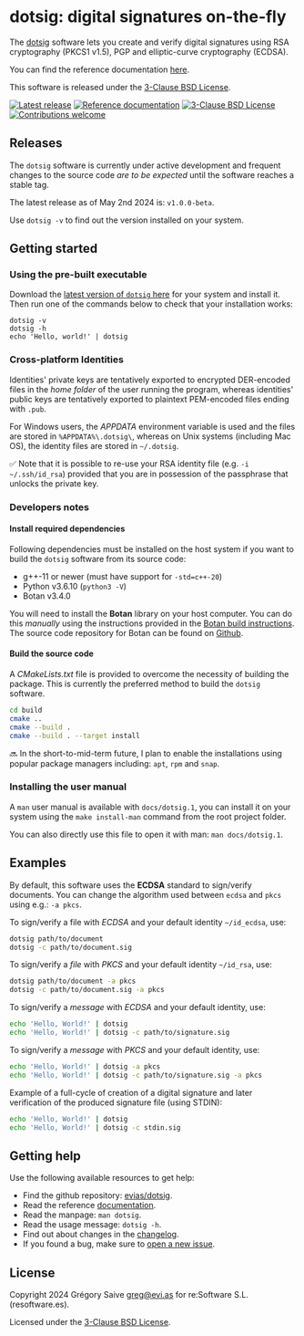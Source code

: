 # dotsig: digital signatures on-the-fly

The [dotsig][self] software lets you create and verify digital signatures
using RSA cryptography (PKCS1 v1.5), PGP and elliptic-curve cryptography (ECDSA).

You can find the reference documentation [here][docs].

This software is released under the [3-Clause BSD License](./LICENSE).

[![Latest release](https://img.shields.io/github/v/release/evias/dotsig)](#releases)
[![Reference documentation](https://img.shields.io/badge/Reference%20documentation-blue)][docs]
[![3-Clause BSD License](https://img.shields.io/github/license/evias/dotsig)](./LICENSE)
[![Contributions welcome](https://img.shields.io/badge/contributions-welcome-brightgreen.svg?style=flat)][issues]

## Releases

The `dotsig` software is currently under active development and frequent changes
to the source code *are to be expected* until the software reaches a stable tag.

The latest release as of May 2nd 2024 is: `v1.0.0-beta`.

Use `dotsig -v` to find out the version installed on your system.

## Getting started

### Using the pre-built executable

Download the [latest version of `dotsig` here][download] for your system and
install it. Then run one of the commands below to check that your installation
works:

```
dotsig -v
dotsig -h
echo 'Hello, world!' | dotsig
```

### Cross-platform Identities

Identities' private keys are tentatively exported to encrypted DER-encoded files
in the *home folder* of the user running the program, whereas identities' public
keys are tentatively exported to plaintext PEM-encoded files ending with `.pub`.

For Windows users, the *APPDATA* environment variable is used and the files are
stored in `%APPDATA%\.dotsig\`, whereas on Unix systems (including Mac OS), the
identity files are stored in `~/.dotsig`.

:white_check_mark: Note that it is possible to re-use your RSA identity file
(e.g. `-i ~/.ssh/id_rsa`) provided that you are in possession of the passphrase
that unlocks the private key.

### Developers notes

#### Install required dependencies

Following dependencies must be installed on the host system if you want to build
the `dotsig` software from its source code:

- g++-11 or newer (must have support for `-std=c++-20`)
- Python v3.6.10 (`python3 -V`)
- Botan v3.4.0

You will need to install the **Botan** library on your host computer. You can do
this *manually* using the instructions provided in the [Botan build instructions][botan].
The source code repository for Botan can be found on [Github][botan-src].

#### Build the source code

A *CMakeLists.txt* file is provided to overcome the necessity of building the
package. This is currently the preferred method to build the `dotsig` software.

```bash
cd build
cmake ..
cmake --build .
cmake --build . --target install
```

:soon: In the short-to-mid-term future, I plan to enable the installations using
popular package managers including: `apt`, `rpm` and `snap`.

### Installing the user manual

A `man` user manual is available with `docs/dotsig.1`, you can install it on your
system using the `make install-man` command from the root project folder.

You can also directly use this file to open it with man: `man docs/dotsig.1`.

## Examples

By default, this software uses the **ECDSA** standard to sign/verify documents.
You can change the algorithm used between `ecdsa` and `pkcs` using e.g.: `-a pkcs`.

To sign/verify a file with *ECDSA* and your default identity `~/id_ecdsa`, use:

```bash
dotsig path/to/document
dotsig -c path/to/document.sig
```

To sign/verify a *file* with *PKCS* and your default identity `~/id_rsa`, use:
```bash
dotsig path/to/document -a pkcs
dotsig -c path/to/document.sig -a pkcs
```

To sign/verify a *message* with *ECDSA* and your default identity, use:
```bash
echo 'Hello, World!' | dotsig
echo 'Hello, World!' | dotsig -c path/to/signature.sig
```

To sign/verify a *message* with *PKCS* and your default identity, use:
```bash
echo 'Hello, World!' | dotsig -a pkcs
echo 'Hello, World!' | dotsig -c path/to/signature.sig -a pkcs
```

Example of a full-cycle of creation of a digital signature and later
verification of the produced signature file (using STDIN):
```bash
echo 'Hello, World!' | dotsig
echo 'Hello, World!' | dotsig -c stdin.sig
```

## Getting help

Use the following available resources to get help:

- Find the github repository: [evias/dotsig][self].
- Read the reference [documentation][docs].
- Read the manpage: `man dotsig`.
- Read the usage message: `dotsig -h`.
- Find out about changes in the [changelog](./CHANGELOG.md).
- If you found a bug, make sure to [open a new issue][issues].

## License

Copyright 2024 Grégory Saive <greg@evi.as> for re:Software S.L. (resoftware.es).

Licensed under the [3-Clause BSD License](./LICENSE).

[self]: https://github.com/evias/dotsig
[download]: https://github.com/evias/dotsig/releases/tag/v1.0.0-beta
[docs]: https://evias.be/dotsig/v1.0.0-beta/index.html
[issues]: https://github.com/evias/dotsig/issues
[botan-src]: https://github.com/randombit/botan
[botan]: https://botan.randombit.net/handbook/building.html